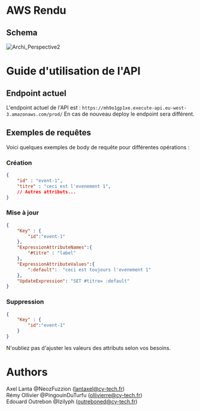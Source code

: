 # AWS Rendu

## Schema

![Archi_Perspective2](https://github.com/exlineo-corp/cy2023-perpective2-aws-PingouinDuTurfu/assets/91423302/addf5700-2c9c-43c0-bb97-6e1c9d246481)

# Guide d'utilisation de l'API

## Endpoint actuel
L'endpoint actuel de l'API est : `https://mh9o1gp1xe.execute-api.eu-west-3.amazonaws.com/prod/`
En cas de nouveau deploy le endpoint sera différent.

## Exemples de requêtes
Voici quelques exemples de body de requête pour différentes opérations :

### Création
```json
{
    "id" : "event-1",
    "titre" : "ceci est l'evenement 1",
    // Autres attributs...
}
```

### Mise à jour
```json
{
    "Key" : {
        "id":"event-1"
    },
    "ExpressionAttributeNames":{
        "#titre" : "label" 
    },
    "ExpressionAttributeValues":{
        ":default":  "ceci est toujours l'evenement 1"
    },
    "UpdateExpression": "SET #titre= :default"
}
```

### Suppression
```json
{
    "Key" : {
        "id":"event-1"
    }
}
```

N'oubliez pas d'ajuster les valeurs des attributs selon vos besoins.

# Authors
Axel Lanta @NeozFuzzion (lantaxel@cy-tech.fr) <br/>
Rémy Ollivier @PingouinDuTurfu (ollivierre@cy-tech.fr) <br/>
Edouard Outrebon @Izilyph (outreboned@cy-tech.fr) 

